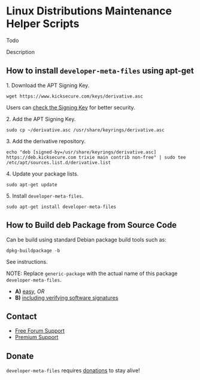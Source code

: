 # Linux Distributions Maintenance Helper Scripts #

Todo

Description

## How to install `developer-meta-files` using apt-get ##

1\. Download the APT Signing Key.

```
wget https://www.kicksecure.com/keys/derivative.asc
```

Users can [check the Signing Key](https://www.kicksecure.com/wiki/Signing_Key) for better security.

2\. Add the APT Signing Key.

```
sudo cp ~/derivative.asc /usr/share/keyrings/derivative.asc
```

3\. Add the derivative repository.

```
echo "deb [signed-by=/usr/share/keyrings/derivative.asc] https://deb.kicksecure.com trixie main contrib non-free" | sudo tee /etc/apt/sources.list.d/derivative.list
```

4\. Update your package lists.

```
sudo apt-get update
```

5\. Install `developer-meta-files`.

```
sudo apt-get install developer-meta-files
```

## How to Build deb Package from Source Code ##

Can be build using standard Debian package build tools such as:

```
dpkg-buildpackage -b
```

See instructions.

NOTE: Replace `generic-package` with the actual name of this package `developer-meta-files`.

* **A)** [easy](https://www.kicksecure.com/wiki/Dev/Build_Documentation/generic-package/easy), _OR_
* **B)** [including verifying software signatures](https://www.kicksecure.com/wiki/Dev/Build_Documentation/generic-package)

## Contact ##

* [Free Forum Support](https://forums.kicksecure.com)
* [Premium Support](https://www.kicksecure.com/wiki/Premium_Support)

## Donate ##

`developer-meta-files` requires [donations](https://www.kicksecure.com/wiki/Donate) to stay alive!
